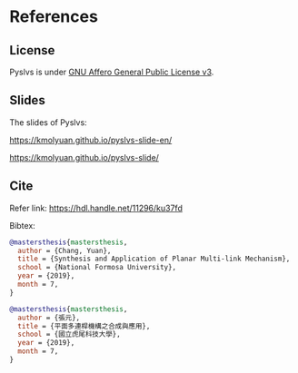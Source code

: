 # References

## License

Pyslvs is under [GNU Affero General Public License v3](https://github.com/KmolYuan/Pyslvs-UI/blob/master/LICENSE).

## Slides

The slides of Pyslvs:

<https://kmolyuan.github.io/pyslvs-slide-en/>

<https://kmolyuan.github.io/pyslvs-slide/>

## Cite

Refer link: <https://hdl.handle.net/11296/ku37fd>

Bibtex:

```bibtex
@mastersthesis{mastersthesis,
  author = {Chang, Yuan},
  title = {Synthesis and Application of Planar Multi-link Mechanism},
  school = {National Formosa University},
  year = {2019},
  month = 7,
}
```

```bibtex
@mastersthesis{mastersthesis,
  author = {張元},
  title = {平面多連桿機構之合成與應用},
  school = {國立虎尾科技大學},
  year = {2019},
  month = 7,
}
```

